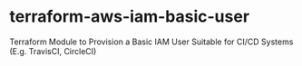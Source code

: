 # terraform-aws-iam-basic-user
Terraform Module to Provision a Basic IAM User Suitable for CI/CD Systems (E.g. TravisCI, CircleCI)
